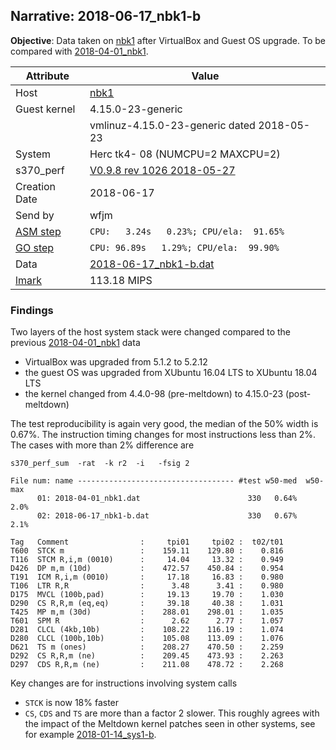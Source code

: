 ## Narrative: 2018-06-17_nbk1-b

**Objective**: Data taken on [nbk1](hostinfo_nbk1.md) after VirtualBox and Guest OS upgrade.
To be compared with [2018-04-01_nbk1](2018-04-01_nbk1.md).

| Attribute | Value |
| --------- | ----- |
| Host   | [nbk1](hostinfo_nbk1.md) |
| Guest kernel | 4.15.0-23-generic |
|              | vmlinuz-4.15.0-23-generic dated 2018-05-23 |
| System | Herc tk4- 08 (NUMCPU=2 MAXCPU=2) |
| s370_perf | [V0.9.8  rev  1026  2018-05-27](https://github.com/wfjm/s370-perf/blob/0f1260f/codes/s370_perf.asm) |
| Creation Date | 2018-06-17 |
| Send by | wfjm |
| [ASM step](README_narr.md#user-content-asm) | `CPU:   3.24s   0.23%; CPU/ela:  91.65%` |
| [GO step](README_narr.md#user-content-go)   | `CPU: 96.89s   1.29%; CPU/ela:  99.90%` |
| Data | [2018-06-17_nbk1-b.dat](../data/2018-06-17_nbk1-b.dat) |
| [lmark](README_narr.md#user-content-lmark) | 113.18 MIPS |

### <a id="find">Findings</a>
Two layers of the host system stack were changed compared to the previous
[2018-04-01_nbk1](2018-04-01_nbk1.md) data
- VirtualBox was upgraded from 5.1.2 to 5.2.12
- the guest OS was upgraded from XUbuntu 16.04 LTS to XUbuntu 18.04 LTS
- the kernel changed from 4.4.0-98 (pre-meltdown) to 4.15.0-23 (post-meltdown)

The test reproducibility is again very good, the median of the 50% width is
0.67%. The instruction timing changes for most instructions less than 2%.
The cases with more than 2% difference are
```
s370_perf_sum  -rat  -k r2  -i   -fsig 2

File num: name ----------------------------------- #test w50-med  w50-max
      01: 2018-04-01_nbk1.dat                        330   0.64%     2.0%
      02: 2018-06-17_nbk1-b.dat                      330   0.67%     2.1%

Tag   Comment                :     tpi01     tpi02 :  t02/t01
T600  STCK m                 :    159.11    129.80 :    0.816
T116  STCM R,i,m (0010)      :     14.04     13.32 :    0.949
D426  DP m,m (10d)           :    472.57    450.84 :    0.954
T191  ICM R,i,m (0010)       :     17.18     16.83 :    0.980
T106  LTR R,R                :      3.48      3.41 :    0.980
D175  MVCL (100b,pad)        :     19.13     19.70 :    1.030
D290  CS R,R,m (eq,eq)       :     39.18     40.38 :    1.031
T425  MP m,m (30d)           :    288.01    298.01 :    1.035
T601  SPM R                  :      2.62      2.77 :    1.057
D281  CLCL (4kb,10b)         :    108.22    116.19 :    1.074
D280  CLCL (100b,10b)        :    105.08    113.09 :    1.076
D621  TS m (ones)            :    208.27    470.50 :    2.259
D292  CS R,R,m (ne)          :    209.45    473.93 :    2.263
D297  CDS R,R,m (ne)         :    211.08    478.72 :    2.268
```

Key changes are for instructions involving system calls
- `STCK` is now 18% faster
- `CS`, `CDS` and `TS` are more than a factor 2 slower. This roughly
  agrees with the impact of the Meltdown kernel patches seen in other
  systems, see for example [2018-01-14_sys1-b](2018-01-14_sys1-b.md).
